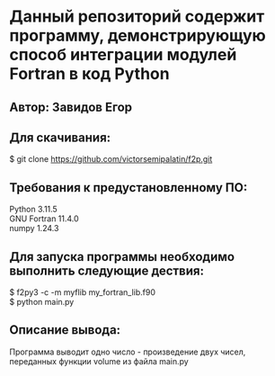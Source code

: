 # Данный репозиторий содержит программу, демонстрирующую способ интеграции модулей Fortran в код Python  
  
## Автор: Завидов Егор  
  
## Для скачивания:  
$ git clone https://github.com/victorsemipalatin/f2p.git  
  
## Требования к предустановленному ПО:  
Python 3.11.5  
GNU Fortran 11.4.0  
numpy 1.24.3  
    
## Для запуска программы необходимо выполнить следующие дествия:  
$ f2py3 -c -m myflib my_fortran_lib.f90  
$ python main.py  
  
## Описание вывода:  
Программа выводит одно число - произведение двух чисел, переданных функции volume из файла main.py  

